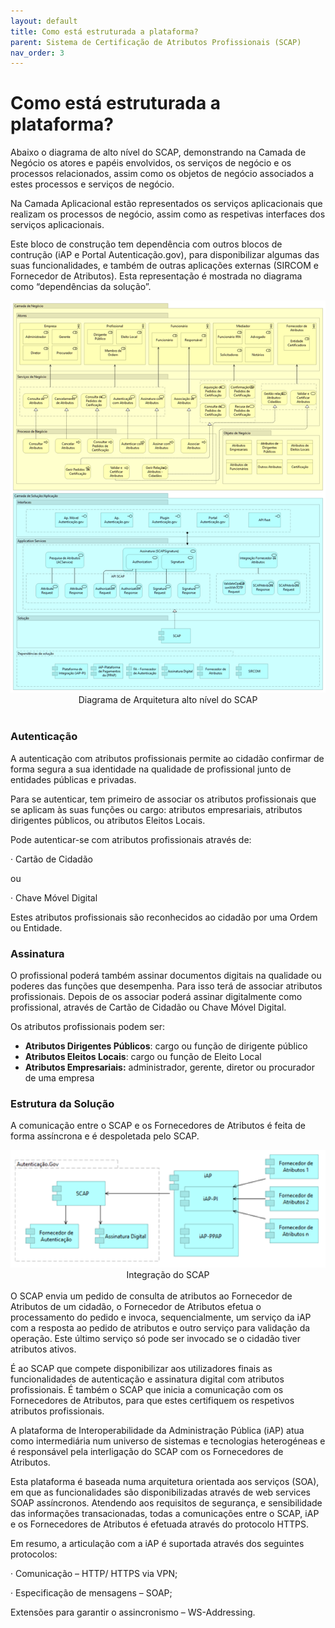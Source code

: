 ```yaml
---
layout: default
title: Como está estruturada a plataforma?
parent: Sistema de Certificação de Atributos Profissionais (SCAP)
nav_order: 3
---
```



# Como está estruturada a plataforma?

Abaixo o diagrama de alto nível do SCAP, demonstrando na Camada de Negócio os atores e papéis envolvidos, os serviços de negócio e os processos relacionados, assim como os objetos de negócio associados a estes processos e serviços de negócio.&#x20;

Na Camada Aplicacional estão representados os serviços aplicacionais que realizam os processos de negócio, assim como as respetivas interfaces dos serviços aplicacionais.&#x20;

Este bloco de construção tem dependência com outros blocos de contrução (iAP e Portal Autenticação.gov), para disponibilizar algumas das suas funcionalidades, e também de outras aplicações externas (SIRCOM e Fornecedor de Atributos). Esta representação é mostrada no diagrama como “dependências da solução”.&#x20;

<div style="text-align: center;">
  <img src="../../assets/images/scap.png" alt="Diagrama de Arquitetura alto nível do SCAP">
</div>
 <div style="text-align: center;"> Diagrama de Arquitetura alto nível do SCAP</div>
<br>



### Autenticação

A autenticação com atributos profissionais permite ao cidadão confirmar de forma segura a sua identidade na qualidade de profissional junto de entidades públicas e privadas.

Para se autenticar, tem primeiro de associar os atributos profissionais que se aplicam às suas funções ou cargo: atributos empresariais, atributos dirigentes públicos, ou atributos Eleitos Locais.

Pode autenticar-se com atributos profissionais através de:

·       Cartão de Cidadão

ou

·       Chave Móvel Digital

Estes atributos profissionais são reconhecidos ao cidadão por uma Ordem ou Entidade.

### Assinatura

O profissional poderá também assinar documentos digitais na qualidade ou poderes das funções que desempenha. Para isso terá de associar atributos profissionais. Depois de os associar poderá assinar digitalmente como profissional, através de Cartão de Cidadão ou Chave Móvel Digital.

Os atributos profissionais podem ser:

* **Atributos Dirigentes Públicos**: cargo ou função de dirigente público
* **Atributos Eleitos Locais**: cargo ou função de Eleito Local
* **Atributos Empresariais:** administrador, gerente, diretor ou procurador de uma empresa



### Estrutura da Solução

A comunicação entre o SCAP e os Fornecedores de Atributos é feita de forma assíncrona e é despoletada pelo SCAP.

<div style="text-align: center;">
  <img src="../../assets/images/SCAP-estrutura.png" alt="Integração do SCAP">
 
</div>
 <div style="text-align: center;"> Integração do SCAP</div>

<br>
O SCAP envia um pedido de consulta de atributos ao Fornecedor de Atributos de um cidadão, o Fornecedor de Atributos efetua o processamento do pedido e invoca, sequencialmente, um serviço da iAP com a resposta ao pedido de atributos e outro serviço para validação da operação. Este último serviço só pode ser invocado se o cidadão tiver atributos ativos.

É ao SCAP que compete disponibilizar aos utilizadores finais as funcionalidades de autenticação e assinatura digital com atributos profissionais. É também o SCAP que inicia a comunicação com os Fornecedores de Atributos, para que estes certifiquem os respetivos atributos profissionais.

A plataforma de Interoperabilidade da Administração Pública (iAP) atua como intermediária num universo de sistemas e tecnologias heterogéneas e é responsável pela interligação do SCAP com os Fornecedores de Atributos.

Esta plataforma é baseada numa arquitetura orientada aos serviços (SOA), em que as funcionalidades são disponibilizadas através de web services SOAP assíncronos. Atendendo aos requisitos de segurança, e sensibilidade das informações transacionadas, todas a comunicações entre o SCAP, iAP e os Fornecedores de Atributos é efetuada através do protocolo HTTPS.

Em resumo, a articulação com a iAP é suportada através dos seguintes protocolos:

·       Comunicação – HTTP/ HTTPS via VPN;

·       Especificação de mensagens – SOAP;

Extensões para garantir o assincronismo – WS-Addressing.
